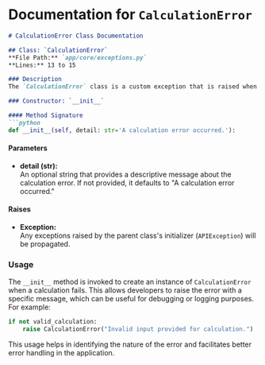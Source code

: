 # Documentation for `CalculationError`

```markdown
# CalculationError Class Documentation

## Class: `CalculationError`
**File Path:** `app/core/exceptions.py`  
**Lines:** 13 to 15

### Description
The `CalculationError` class is a custom exception that is raised when a calculation operation fails. It inherits from the `APIException` class and is designed to provide a clear indication of client-side errors, specifically those related to calculations. The class sets a default HTTP status code of 400, which signifies a bad request.

### Constructor: `__init__`

#### Method Signature
```python
def __init__(self, detail: str='A calculation error occurred.'):
```

#### Parameters
- **detail (str):**  
  An optional string that provides a descriptive message about the calculation error. If not provided, it defaults to "A calculation error occurred."

#### Raises
- **Exception:**  
  Any exceptions raised by the parent class's initializer (`APIException`) will be propagated.

### Usage
The `__init__` method is invoked to create an instance of `CalculationError` when a calculation fails. This allows developers to raise the error with a specific message, which can be useful for debugging or logging purposes. For example:

```python
if not valid_calculation:
    raise CalculationError("Invalid input provided for calculation.")
```

This usage helps in identifying the nature of the error and facilitates better error handling in the application.
```